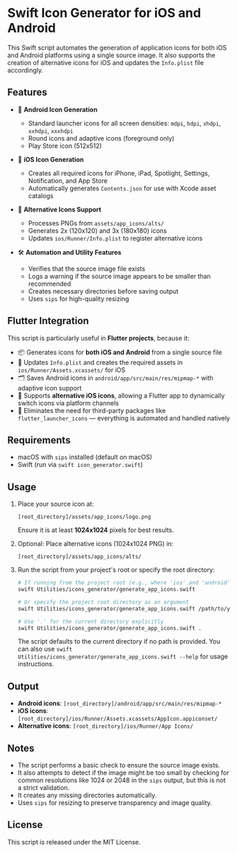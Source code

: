 # Swift Icon Generator for iOS and Android

This Swift script automates the generation of application icons for both iOS and Android platforms using a single source image. It also supports the creation of alternative icons for iOS and updates the `Info.plist` file accordingly.

## Features

* 📱 **Android Icon Generation**

  * Standard launcher icons for all screen densities: `mdpi`, `hdpi`, `xhdpi`, `xxhdpi`, `xxxhdpi`
  * Round icons and adaptive icons (foreground only)
  * Play Store icon (512x512)

* 🍏 **iOS Icon Generation**

  * Creates all required icons for iPhone, iPad, Spotlight, Settings, Notification, and App Store
  * Automatically generates `Contents.json` for use with Xcode asset catalogs

* 🌈 **Alternative Icons Support**

  * Processes PNGs from `assets/app_icons/alts/`
  * Generates 2x (120x120) and 3x (180x180) icons
  * Updates `ios/Runner/Info.plist` to register alternative icons

* 🛠 **Automation and Utility Features**

  * Verifies that the source image file exists
  * Logs a warning if the source image appears to be smaller than recommended
  * Creates necessary directories before saving output
  * Uses `sips` for high-quality resizing

## Flutter Integration

This script is particularly useful in **Flutter projects**, because it:

* 📦 Generates icons for **both iOS and Android** from a single source file
* 🔄 Updates `Info.plist` and creates the required assets in `ios/Runner/Assets.xcassets/` for iOS
* 🗂 Saves Android icons in `android/app/src/main/res/mipmap-*` with adaptive icon support
* 🌈 Supports **alternative iOS icons**, allowing a Flutter app to dynamically switch icons via platform channels
* 🚀 Eliminates the need for third-party packages like `flutter_launcher_icons` — everything is automated and handled natively

## Requirements

* macOS with `sips` installed (default on macOS)
* Swift (run via `swift icon_generator.swift`)

## Usage

1. Place your source icon at:

   ```
   [root_directory]/assets/app_icons/logo.png
   ```

   Ensure it is at least **1024x1024** pixels for best results.

2. Optional: Place alternative icons (1024x1024 PNG) in:

   ```
   [root_directory]/assets/app_icons/alts/
   ```

3. Run the script from your project's root or specify the root directory:

   ```bash
   # If running from the project root (e.g., where 'ios' and 'android' folders are)
   swift Utilities/icons_generator/generate_app_icons.swift

   # Or specify the project root directory as an argument
   swift Utilities/icons_generator/generate_app_icons.swift /path/to/your/project

   # Use '.' for the current directory explicitly
   swift Utilities/icons_generator/generate_app_icons.swift .
   ```

   The script defaults to the current directory if no path is provided.
   You can also use `swift Utilities/icons_generator/generate_app_icons.swift --help` for usage instructions.

## Output

* **Android icons**: `[root_directory]/android/app/src/main/res/mipmap-*`
* **iOS icons**: `[root_directory]/ios/Runner/Assets.xcassets/AppIcon.appiconset/`
* **Alternative icons**: `[root_directory]/ios/Runner/App Icons/`

## Notes

* The script performs a basic check to ensure the source image exists.
* It also attempts to detect if the image might be too small by checking for common resolutions like 1024 or 2048 in the `sips` output, but this is not a strict validation.
* It creates any missing directories automatically.
* Uses `sips` for resizing to preserve transparency and image quality.

## License

This script is released under the MIT License.
